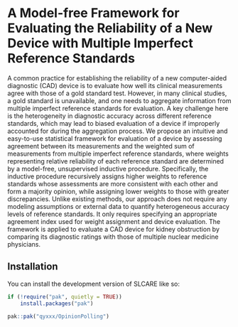 # A Model-free Framework for Evaluating the Reliability of a New Device with Multiple Imperfect Reference Standards

A common practice for establishing the reliability of a new computer-aided diagnostic (CAD) device is to evaluate how well its clinical measurements agree with those of a gold standard test. However, in many clinical studies, a gold standard is unavailable, and one needs to aggregate information from multiple imperfect reference standards for evaluation. A key challenge here is the heterogeneity in diagnostic accuracy across different reference standards, which may lead to biased evaluation of a device if improperly accounted for during the aggregation process. We propose an intuitive and easy-to-use statistical framework for evaluation of a device by assessing agreement between its measurements and the weighted sum of measurements from multiple imperfect reference standards, where weights representing relative reliability of each reference standard are determined by a model-free, unsupervised inductive procedure. Specifically, the inductive procedure recursively assigns higher weights to reference standards whose assessments are more consistent with each other and form a majority opinion, while assigning lower weights to those with greater discrepancies. Unlike existing methods, our approach does not require any modeling assumptions or external data to quantify heterogeneous accuracy levels of reference standards. It only requires specifying an appropriate agreement index used for weight assignment and device evaluation. The framework is applied to evaluate a CAD device for kidney obstruction by comparing its diagnostic ratings with those of multiple nuclear medicine physicians.

## Installation

You can install the development version of SLCARE like so:

``` r
if (!require("pak", quietly = TRUE))
    install.packages("pak")

pak::pak("qyxxx/OpinionPolling")
```
